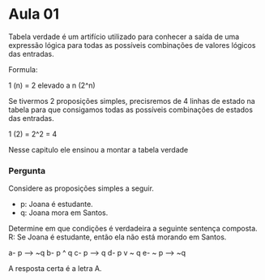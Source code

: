 # Aula 01

Tabela verdade é um artifício utilizado para conhecer  a saída de uma expressão lógica para todas as possíveis combinações de valores lógicos das entradas.

Formula:

1 (n) = 2 elevado a n (2^n)

Se tivermos 2 proposições simples, precisremos de 4 linhas de estado na tabela para que consigamos todas as possíveis combinações de estados das entradas.

1 (2) = 2^2 = 4

Nesse capitulo ele ensinou a montar a tabela verdade

### Pergunta

Considere as proposições simples a seguir.

- p: Joana é estudante.
- q: Joana mora em Santos.

Determine em que condições é verdadeira a seguinte sentença composta.
R: Se Joana é estudante, então ela não está morando em Santos.

a-  p ⟶ ~q
b-  p ^ q
c- p ⟶ q
d- p v ~ q
e-  ~ p ⟶ ~q

A resposta certa é a letra A.




